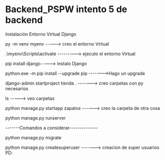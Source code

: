 # Backend_PSPW intento 5 de backend 


Instalación Entorno Virtual Django

py -m venv myenv  -----> creo el entorno Virtual

.\myenv\Scripts\activate   ---------> ejecuto el entorno Virtual

pip install django  ----> instalo Django

python.exe -m pip install --upgrade pip  ------->Hago un upgrade

django-admin startproject tienda . -------> creo carpetas con py necesarios

ls -----> veo carpetas

python manage.py startapp zapatos ------> creo la carpeta de otra cosa

python manage.py runserver

-------Comandos a considerar--------------

python manage.py migrate

python manage.py createsuperuser -------> creacion de super usuarios 
PD:
